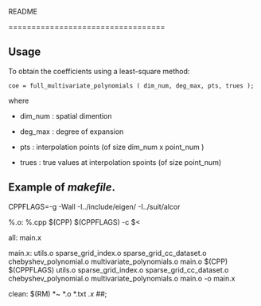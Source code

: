 
README

==================================

## Usage

To obtain the coefficients using a least-square method:

```
coe = full_multivariate_polynomials ( dim_num, deg_max, pts, trues );
```

where

- dim_num : spatial dimention

- deg_max : degree of expansion

- pts : interpolation points (of size dim_num x point_num )

- trues : true values at interpolation spoints (of size point_num)


## Example of *makefile*.

CPPFLAGS=-g -Wall -I../include/eigen/ -I../suit/alcor

%.o: %.cpp
        $(CPP) $(CPPFLAGS) -c $<

all: main.x

main.x: utils.o sparse_grid_index.o sparse_grid_cc_dataset.o \
        chebyshev_polynomial.o multivariate_polynomials.o main.o
        $(CPP) $(CPPFLAGS) utils.o sparse_grid_index.o sparse_grid_cc_dataset.o \
        chebyshev_polynomial.o multivariate_polynomials.o main.o -o main.x

clean:
        $(RM) *~ *.o *.txt *.x \#*\#;
